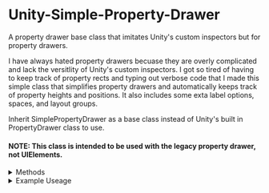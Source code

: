 # Unity-Simple-Property-Drawer
A property drawer base class that imitates Unity's custom inspectors but for property drawers.

I have always hated property drawers becuase they are overly complicated and lack the versitlity of Unity's custom inspectors. I got so tired of having to keep track of property rects and typing out verbose code that I made this simple class that simplifies property drawers and automatically keeps track of property heights and positions. It also includes some exta label options, spaces, and layout groups.

Inherit SimplePropertyDrawer as a base class instead of Unity's built in PropertyDrawer class to use.

#### NOTE: This class is intended to be used with the legacy property drawer, not UIElements.

<details>
  <summary>Methods</summary>
  
Return Type | Name | Description
------------|------|------------
GUIContent | BeginProperty( ref Rect aPosition, SerializedProperty aProperty, GUIContent aLabel ) | Call this at the beginning of the custom property.
void | EndProperty() | Call this at the end of the custom property.
void | DrawField( string aPropertyName, [string aDisplayName], [int aLabelWidth], [int aLimitFieldWidth], [Color aBackgroundColor] ) | Draws a property field with the supplied property name using the base SerializedProperty.
void | DrawField( SerializedProperty aProperty, string aPropertyName, [string aDisplayName], [int aLabelWidth], [int aLimitFieldWidth], [Color aBackgroundColor] ) | Draws a property field with the supplied name using the supplied SerializedProperty.
void | DrawLabel( string aString, [TextAnchor aAlignment], [int aFontSize], [Color aBackgroundColor], [int[] aPadding], [int aFixedHeight] ) | Draws a label using the provided string and settings.
void | DrawSpace( [int aHeight] ) | Draws an empty space using the defualt space height or a specified height.
void | DrawFoldout( bool aFoldout, string aLabel, System.Action aDrawAction, out bool aIsOpen, [bool aToggleOnLabelClick = true] | Draws a foldout and it's content when opened.
void | AddSize( int aWidth, int aHeight ) | Call this whenever drawing a property field outside of DrawField() and DrawLabel() to calculate it's size into the drawer height and layout group dimensions.
void | BeginVertical() | Begins a vertial layout group.
void | EndVertical() | Ends a vertical layout group.
void | BeginHorizontal | Begins a horizontal layout group.
void | EndHorizontal | Ends a horizontal layout group.
void | SetFieldWidth( float aFieldWidth ) | Sets the width of fields. A value of less than 1 will result in the default field width.
void | SetFieldHeight( float aFieldHeight ) | Sets the height of fields. A value of less than 1 will result in the default field height.
float | GetHeight( SerializedProperty aProperty, string aPropertyName ) | Returns the height of a serialized property.
  
  </details>

<details>
  <summary>Example Useage</summary>

Example Class
```C#
[System.Serializable]
public class Example {
  public int myInt;
  public float myFloat;
  public string[] myStrings;
  
  public int groupedInt;
  public float groupedFloat;
  public int groupedString;
}
```

Property Drawer
```C#
using UnityEditor;

[CustomPropertyDrawer( typeof( Example ) )]
public class ExamplePropertyDrawer : PropertyDrawerBase {
  private bool propertyFoldout = true;
  
    public override void OnGUI( Rect position, SerializedProperty property, GUIContent label ) {

      BeginProperty( ref position, property, label );
      
      DrawLabel( "This is a label!" );
      DrawField( "myInt" );
      DrawField( "myFloat" );
      DrawField( "myStrings" );
      
      DrawSpace();
      
      DrawFoldout( propertyFoldout, "My Grouped Fields", () => {
          DrawField( "groupedInt" );
          DrawField( "groupedFloat" );
          DrawField( "groupedString" );
      }, out propertyFoldout );
      
      DrawSpace();
      
      DrawLabel( "Horizontal Layout", TextAnchor.MiddleCenter, 20 )
      BeginHorizontal();
      SetFieldWidth( 150 );
      DrawLabel( "Horizontal 1" );
      DrawLabel( "Horizontal 2" );
      DrawLabel( "Horizontal 3" );
      SetFieldWidth( 0 );
      EndHorizontal();

      EndProperty();
  }
}
```
  </details>
